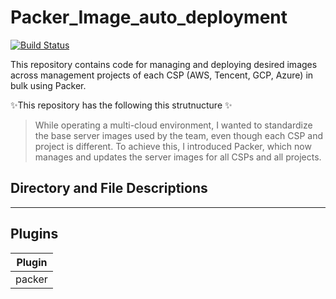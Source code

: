 # Packer_Image_auto_deployment

[![Build Status](https://travis-ci.org/joemccann/dillinger.svg?branch=master)](https://travis-ci.org/joemccann/dillinger)

This repository contains code for managing and deploying desired images across management projects of each CSP (AWS, Tencent, GCP, Azure) in bulk using Packer.

✨This repository has the following this strutnucture ✨

> While operating a multi-cloud environment, I wanted to standardize the base server images used by the team, 
even though each CSP and project is different. To achieve this, I introduced Packer, 
which now manages and updates the server images for all CSPs and all projects.

## Directory and File Descriptions
---
## Plugins


| Plugin |
| ------ | 
| packer |

